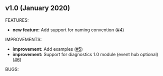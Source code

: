 ## v1.0 (January 2020)

FEATURES: 
* **new feature:**  Add support for naming convention ([#4](https://github.com/aztfmod/terraform-azurerm-caf-public-ip/issues/4))

IMPROVEMENTS:
* **improvement:** Add examples ([#5](https://github.com/aztfmod/terraform-azurerm-caf-virtual-network/issues/5)) 
* **improvement:** Support for diagnostics 1.0 module (event hub optional) ([#6](https://github.com/aztfmod/terraform-azurerm-caf-virtual-network/issues/6)) 

BUGS:
